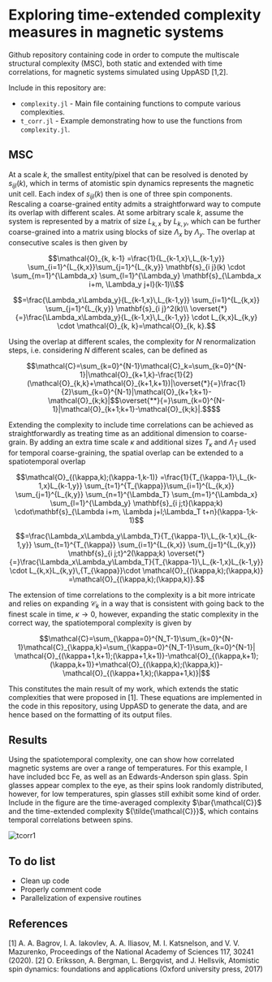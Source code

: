 # Exploring time-extended complexity measures in magnetic systems

Github repository containing code in order to compute the multiscale structural complexity (MSC), both static and extended with time correlations, for magnetic systems simulated using UppASD [1,2].

Include in this repository are:

- `complexity.jl` - Main file containing functions to compute various complexities.
- `t_corr.jl` - Example demonstrating how to use the functions from `complexity.jl`.

## MSC

At a scale $k$, the smallest entity/pixel that can be resolved is denoted by $s_{i j l}(k)$, which in terms of atomistic spin dynamics represents the magnetic unit cell. Each index of $s_{i j l}(k)$ then is one of three spin components. Rescaling a coarse-grained entity admits a straightforward way to compute its overlap with different scales.
At some arbitrary scale $k$, assume the system is represented by a matrix of size $L_{k,x}$ by $L_{k,y}$, which can be further coarse-grained into a matrix using blocks of size $\Lambda_x$ by $\Lambda_y$. The overlap at consecutive scales is then given by

```math
\mathcal{O}_{k, k-1} =\frac{1}{L_{k-1,x}\,L_{k-1,y}} \sum_{i=1}^{L_{k,x}}\sum_{j=1}^{L_{k,y}} \mathbf{s}_{i j}(k) \cdot \sum_{m=1}^{\Lambda_x} \sum_{l=1}^{\Lambda_y} \mathbf{s}_{\Lambda_x i+m, \Lambda_y j+l}(k-1)\\
```
```math
=\frac{\Lambda_x\Lambda_y}{L_{k-1,x}\,L_{k-1,y}} \sum_{i=1}^{L_{k,x}} \sum_{j=1}^{L_{k,y}} \mathbf{s}_{i j}^2(k)\\
\overset{*}{=}\frac{\Lambda_x\Lambda_y}{L_{k-1,x}\,L_{k-1,y}} \cdot L_{k,x}L_{k,y} \cdot \mathcal{O}_{k, k}=\mathcal{O}_{k, k}.
```

Using the overlap at different scales, the complexity for $N$ renormalization steps, i.e. considering $N$ different scales, can be defined as
```math
\mathcal{C}=\sum_{k=0}^{N-1}\mathcal{C}_k=\sum_{k=0}^{N-1}|\mathcal{O}_{k+1,k}-\frac{1}{2}(\mathcal{O}_{k,k}+\mathcal{O}_{k+1,k+1})|\overset{*}{=}\frac{1}{2}\sum_{k=0}^{N-1}|\mathcal{O}_{k+1;k+1}-\mathcal{O}_{k;k}|$$\overset{**}{=}\sum_{k=0}^{N-1}|\mathcal{O}_{k+1;k+1}-\mathcal{O}_{k;k}|.$$
```

Extending the complexity to include time correlations can be achieved as straightforwardly as treating time as an additional dimension to coarse-grain. By adding an extra time scale $\kappa$ and additional sizes $T_{\kappa}$ and $\Lambda_T$ used for temporal coarse-graining, the spatial overlap can be extended to a spatiotemporal overlap

```math
\mathcal{O}_{(\kappa,k);(\kappa-1,k-1)} =\frac{1}{T_{\kappa-1}\,L_{k-1,x}L_{k-1,y}} \sum_{t=1}^{T_{\kappa}}\sum_{i=1}^{L_{k,x}} \sum_{j=1}^{L_{k,y}}
\sum_{n=1}^{\Lambda_T}  \sum_{m=1}^{\Lambda_x} \sum_{l=1}^{\Lambda_y} \mathbf{s}_{i j;t}(\kappa;k) \cdot\mathbf{s}_{\Lambda i+m, \Lambda j+l;\Lambda_T t+n}(\kappa-1;k-1)
```
```math
=\frac{\Lambda_x\Lambda_y\Lambda_T}{T_{\kappa-1}\,L_{k-1,x}L_{k-1,y}} \sum_{t=1}^{T_{\kappa}} \sum_{i=1}^{L_{k,x}} \sum_{j=1}^{L_{k,y}} \mathbf{s}_{i j;t}^2(\kappa;k)
\overset{*}{=}\frac{\Lambda_x\Lambda_y\Lambda_T}{T_{\kappa-1}\,L_{k-1,x}L_{k-1,y}} \cdot L_{k,x}L_{k,y}\,{T_{\kappa}}\cdot \mathcal{O}_{(\kappa,k);(\kappa,k)}
=\mathcal{O}_{(\kappa,k);(\kappa,k)}.
```

The extension of time correlations to the complexity is a bit more intricate and relies on expanding $\mathcal{C}_k$ in a way that is consistent with going back to the finest scale in time, $\kappa\rightarrow 0$, however, expanding the static complexity in the correct way, the spatiotemporal complexity is given by

```math
\mathcal{C}=\sum_{\kappa=0}^{N_T-1}\sum_{k=0}^{N-1}\mathcal{C}_{\kappa,k}=\sum_{\kappa=0}^{N_T-1}\sum_{k=0}^{N-1}|  \mathcal{O}_{(\kappa+1,k+1);(\kappa+1,k+1)}-\mathcal{O}_{(\kappa,k+1);(\kappa,k+1)}+\mathcal{O}_{(\kappa,k);(\kappa,k)}-\mathcal{O}_{(\kappa+1,k);(\kappa+1,k)}|
```

This constitutes the main result of my work, which extends the static complexities that were proposed in [1]. These equations are implemented in the code in this repository, using UppASD to generate the data, and are hence based on the formatting of its output files.

## Results

Using the spatiotemporal complexity, one can show how correlated magnetic systems are over a range of temperatures. For this example, I have included bcc Fe, as well as an Edwards-Anderson spin glass. Spin glasses appear complex to the eye, as their spins look randomly distributed, however, for low temperatures, spin glasses still exhibit some kind of order. Include in the figure are the time-averaged complexity $\bar{\mathcal{C}}$ and the time-extended complexity ${\tilde{\mathcal{C}}}$, which contains temporal correlations between spins.

![tcorr1](https://github.com/jannesvpoppelen/Complexity/assets/98324298/390ef57e-8931-4245-a630-8cbfddb245a1)

## To do list

- Clean up code
- Properly comment code
- Parallelization of expensive routines

## References

[1] A. A. Bagrov, I. A. Iakovlev, A. A. Iliasov, M. I. Katsnelson, and V. V. Mazurenko, Proceedings of the National Academy of Sciences 117, 30241 (2020).
[2] O. Eriksson, A. Bergman, L. Bergqvist, and J. Hellsvik, Atomistic spin dynamics: foundations and applications (Oxford university press, 2017)
